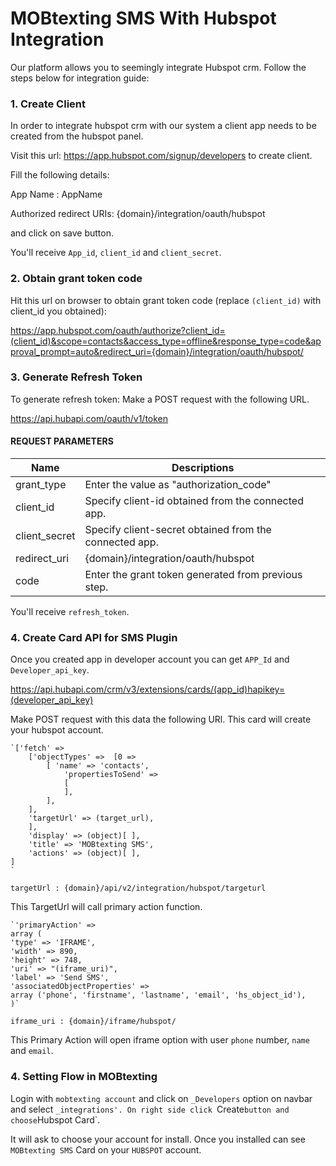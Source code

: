 # MOBtexting SMS With Hubspot Integration

Our platform allows you to seemingly integrate Hubspot crm.
Follow the steps below for integration guide:

### 1. Create Client 

In order to integrate hubspot crm with our system a client app needs to be created from the hubspot panel.

Visit this url: <https://app.hubspot.com/signup/developers> to create client.

<!-- ![alt text](/images/docimages/integrations/hubspot1.png) -->

Fill the following details:

App Name : AppName

Authorized redirect URIs: {domain}/integration/oauth/hubspot


<!-- ![alt text](/images/docimages/integrations/hubspot2.png) -->

and click on save button.

<!-- ![alt text](/images/docimages/integrations/hubspot3.png) -->

You'll receive `App_id`, `client_id` and `client_secret`.

### 2. Obtain grant token code

Hit this url on browser to obtain grant token code (replace `(client_id)` with client_id you obtained):

<https://app.hubspot.com/oauth/authorize?client_id=(client_id)&scope=contacts&access_type=offline&response_type=code&approval_prompt=auto&redirect_uri={domain}/integration/oauth/hubspot/>


### 3. Generate Refresh Token

To generate refresh token:
Make a POST request with the following URL.

https://api.hubapi.com/oauth/v1/token

#### REQUEST PARAMETERS

| Name          | Descriptions                                           |
| ------------- | ------------------------------------------------------ |
| grant_type    | Enter the value as "authorization_code"                |
| client_id     | Specify client-id obtained from the connected app.     |
| client_secret | Specify client-secret obtained from the connected app. |
| redirect_uri  | {domain}/integration/oauth/hubspot                |
| code          | Enter the grant token generated from previous step.    |

You'll receive `refresh_token`.

### 4. Create Card API for SMS Plugin

Once you created app in developer account you can get `APP_Id` and `Developer_api_key`.

<!-- ![alt text](/images/docimages/integrations/hubspot4.png) -->

https://api.hubapi.com/crm/v3/extensions/cards/(app_id)hapikey=(developer_api_key)

Make POST request with this data the following URl. This card will create your hubspot account.

    `['fetch' => 
        ['objectTypes' =>  [0 => 
            [ 'name' => 'contacts',
                'propertiesToSend' => 
                [                                
                ],
            ],
        ],
        'targetUrl' => (target_url),
        ],
        'display' => (object)[ ],
        'title' => 'MOBtexting SMS',
        'actions' => (object)[ ],
    ]
    `    
`targetUrl : {domain}/api/v2/integration/hubspot/targeturl`

This TargetUrl will call primary action function.

    `'primaryAction' => 
    array (
    'type' => 'IFRAME',
    'width' => 890,
    'height' => 748,
    'uri' => "(iframe_uri)",
    'label' => 'Send SMS',
    'associatedObjectProperties' => 
    array ('phone', 'firstname', 'lastname', 'email', 'hs_object_id'),
    )`
   
 `iframe_uri : {domain}/iframe/hubspot/`

    
This Primary Action will open iframe option with user `phone` number, `name` and `email`.


### 4. Setting Flow in MOBtexting

Login with `mobtexting account` and click on `_Developers` option on navbar and select `_integrations'.
On right side click `Create` button and choose `Hubspot Card`.
    
<!-- ![alt text](/images/docimages/integrations/hubspot5.png) -->

It will ask to choose your account for install. Once you installed can see `MOBtexting SMS` Card on your `HUBSPOT` account.


<!-- ![alt text](/images/docimages/integrations/hubspot6.png) -->





